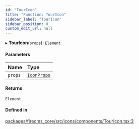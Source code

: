 ```yaml
---
id: "TourIcon"
title: "Function: TourIcon"
sidebar_label: "TourIcon"
sidebar_position: 0
custom_edit_url: null
---
```


▸ **TourIcon**(`props`): `Element`

#### Parameters

| Name | Type |
| :------ | :------ |
| `props` | [`IconProps`](../types/IconProps.md) |

#### Returns

`Element`

#### Defined in

[packages/firecms_core/src/icons/components/TourIcon.tsx:3](https://github.com/FireCMSco/firecms/blob/d45f3739/packages/firecms_core/src/icons/components/TourIcon.tsx#L3)
